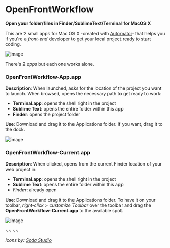 OpenFrontWorkflow
=================

**Open your folder/files in Finder/SublimeText/Terminal for MacOS X**

This are 2 small apps for Mac OS X -created with [Automator](http://support.apple.com/kb/HT2488)- that helps you if you're a *front-end* developer to get your local project ready to start coding. 

![image](https://i.imgur.com/oG1SAt6.png)

There's 2 *apps* but each one works alone.

### OpenFrontWorkflow-App.app
**Description**: When launched, asks for the location of the project you want to launch. When browsed, opens the necessary path to get ready to work:

- **Terminal.app**: opens the shell right in the project
- **Sublime Text**: opens the entire folder within this app
- **Finder**: opens the project folder

**Use**: Download and drag it to the Applications folder. If you want, drag it to the dock.

![image](https://i.imgur.com/QnFUkc0.png)


### OpenFrontWorkflow-Current.app
**Description**: When clicked, opens from the current Finder location of your web project in:

- **Terminal.app**: opens the shell right in the project
- **Sublime Text**: opens the entire folder within this app
- *Finder*: already open

**Use**: Download and drag it to the Applications folder. To have it on your toolbar, *right-click > customize Toolbar* over the toolbar and drag the **OpenFrontWorkflow-Current.app** to the available spot.

![image](https://i.imgur.com/2FrfXmf.jpg)


~~ ~~

*Icons by: [Soda Studio ](http://trysoda.com/)*
